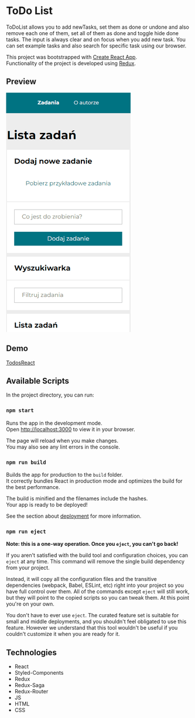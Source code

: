# ToDo List

ToDoList allows you to add newTasks, set them as done or undone and also remove each one of them, set all of them as done and toggle hide done tasks. The input is always clear and on focus when you add new task. You can set example tasks and also search for specific task using our browser.

This project was bootstrapped with [Create React App](https://github.com/facebook/create-react-app).  
Functionality of the project is developed using [Redux](https://github.com/reduxjs/redux-toolkit).

## Preview

!["To do list in action"](animation6.gif)

## Demo

[TodosReact](https://st4rkmano.github.io/todos-list-react/)

## Available Scripts

In the project directory, you can run:

### `npm start`

Runs the app in the development mode.\
Open [http://localhost:3000](http://localhost:3000) to view it in your browser.

The page will reload when you make changes.\
You may also see any lint errors in the console.

### `npm run build`

Builds the app for production to the `build` folder.\
It correctly bundles React in production mode and optimizes the build for the best performance.

The build is minified and the filenames include the hashes.\
Your app is ready to be deployed!

See the section about [deployment](https://facebook.github.io/create-react-app/docs/deployment) for more information.

### `npm run eject`

**Note: this is a one-way operation. Once you `eject`, you can't go back!**

If you aren't satisfied with the build tool and configuration choices, you can `eject` at any time. This command will remove the single build dependency from your project.

Instead, it will copy all the configuration files and the transitive dependencies (webpack, Babel, ESLint, etc) right into your project so you have full control over them. All of the commands except `eject` will still work, but they will point to the copied scripts so you can tweak them. At this point you're on your own.

You don't have to ever use `eject`. The curated feature set is suitable for small and middle deployments, and you shouldn't feel obligated to use this feature. However we understand that this tool wouldn't be useful if you couldn't customize it when you are ready for it.

## Technologies

- React
- Styled-Components
- Redux
- Redux-Saga
- Redux-Router
- JS
- HTML
- CSS
